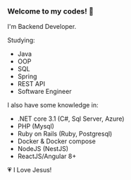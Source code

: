 ### Welcome to my codes! 👋

I'm Backend Developer.

Studying:
 - Java
 - OOP
 - SQL
 - Spring
 - REST API
 - Software Engineer

I also have some knowledge in:
  - .NET core 3.1 (C#, Sql Server, Azure)
  - PHP (Mysql)
  - Ruby on Rails (Ruby, Postgresql)
  - Docker & Docker compose
  - NodeJS (NestJS)
  - ReactJS/Angular 8+

:heartpulse: I Love Jesus!
<!--
**armandodelcol-coder/armandodelcol-coder** is a ✨ _special_ ✨ repository because its `README.md` (this file) appears on your GitHub profile.

Here are some ideas to get you started:

- 🔭 I’m currently working on ...
- 🌱 I’m currently learning ...
- 👯 I’m looking to collaborate on ...
- 🤔 I’m looking for help with ...
- 💬 Ask me about ...
- 📫 How to reach me: ...
- 😄 Pronouns: ...
- ⚡ Fun fact: ...
-->
